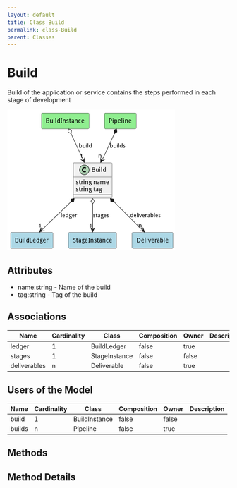 ```yaml
---
layout: default
title: Class Build
permalink: class-Build
parent: Classes
---
```


# Build

Build of the application or service contains the steps performed in each stage of development

![Logical Diagram](./logical.png)

## Attributes

* name:string - Name of the build
* tag:string - Tag of the build


## Associations

| Name | Cardinality | Class | Composition | Owner | Description |
| --- | --- | --- | --- | --- | --- |
| ledger | 1 | BuildLedger | false | true |  |
| stages | 1 | StageInstance | false | false |  |
| deliverables | n | Deliverable | false | true |  |



## Users of the Model

| Name | Cardinality | Class | Composition | Owner | Description |
| --- | --- | --- | --- | --- | --- |
| build | 1 | BuildInstance | false | false |  |
| builds | n | Pipeline | false | true |  |





## Methods


<h2>Method Details</h2>
    

